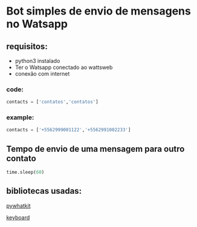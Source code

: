 # Bot simples de envio de mensagens no Watsapp

## requisitos:

* python3 instalado 
* Ter o Watsapp conectado ao wattsweb
* conexão com internet

### code:

```python
contacts = ['contatos','contatos']
```

### example:

```python
contacts = ['+5562999001122','+5562991002233']
```

## Tempo de envio de uma mensagem para outro contato

```python
time.sleep(60)
```

## bibliotecas usadas:

[pywhatkit](https://pypi.org/project/pywhatkit/)

[keyboard](https://pypi.org/project/keyboard/)




